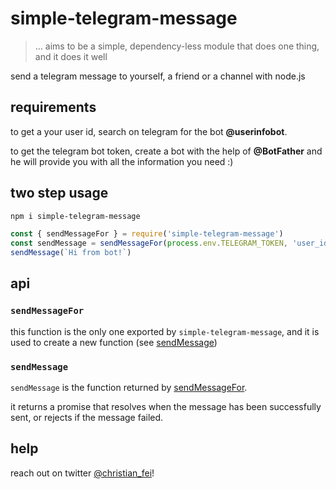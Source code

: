 # simple-telegram-message

> … aims to be a simple, dependency-less module that does one thing, and it does it well

send a telegram message to yourself, a friend or a channel with node.js


## requirements

to get a your user id, search on telegram for the bot **@userinfobot**.

to get the telegram bot token, create a bot with the help of **@BotFather** and he will provide you with all the information you need :)


## two step usage

```sh
npm i simple-telegram-message
```

```js
const { sendMessageFor } = require('simple-telegram-message')
const sendMessage = sendMessageFor(process.env.TELEGRAM_TOKEN, 'user_id|channel_id')
sendMessage(`Hi from bot!`)
```

## api

### `sendMessageFor`

this function is the only one exported by `simple-telegram-message`, and it is used to create a new function (see [sendMessage](#send-message))

### `sendMessage`

`sendMessage` is the function returned by [sendMessageFor](#send-message-for).

it returns a promise that resolves when the message has been successfully sent, or rejects if the message failed.


## help

reach out on twitter [@christian_fei](https://twitter.com/christian_fei/)!
